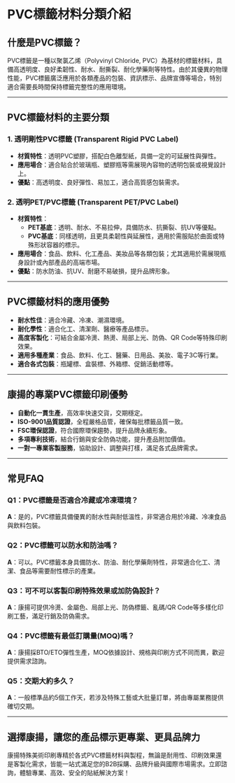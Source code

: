 # PVC標籤材料分類介紹

## 什麼是PVC標籤？

PVC標籤是一種以聚氯乙烯（Polyvinyl Chloride, PVC）為基材的標籤材料，具備高透明度、良好柔韌性、耐水、耐撕裂、耐化學藥劑等特性。由於其優異的物理性能，PVC標籤廣泛應用於各類產品的包裝、資訊標示、品牌宣傳等場合，特別適合需要長時間保持標籤完整性的應用環境。

---

## PVC標籤材料的主要分類

### 1. 透明剛性PVC標籤 (Transparent Rigid PVC Label)
- **材質特性**：透明PVC塑膠，搭配白色離型紙，具備一定的可延展性與彈性。
- **應用場合**：適合貼合於玻璃瓶、塑膠瓶等需展現內容物的透明包裝或視覺設計上。
- **優點**：高透明度、良好彈性、易加工，適合高質感包裝需求。

### 2. 透明PET/PVC標籤 (Transparent PET/PVC Label)
- **材質特性**：
  - **PET基底**：透明、耐水、不易拉伸，具備防水、抗撕裂、抗UV等優點。
  - **PVC基底**：同樣透明，且更具柔韌性與延展性，適用於需服貼於曲面或特殊形狀容器的標示。
- **應用場合**：食品、飲料、化工產品、美妝品等各類包裝；尤其適用於需展現瓶身設計或內部產品的高端市場。
- **優點**：防水防油、抗UV、耐磨不易破損，提升品牌形象。

---

## PVC標籤材料的應用優勢

- **耐水性佳**：適合冷藏、冷凍、潮濕環境。
- **耐化學性**：適合化工、清潔劑、醫療等產品標示。
- **高度客製化**：可結合金屬冷燙、熱燙、局部上光、防偽、QR Code等特殊印刷效果。
- **適用多種產業**：食品、飲料、化工、醫藥、日用品、美妝、電子3C等行業。
- **適合各式包裝**：瓶罐標、盒裝標、外箱標、促銷活動標等。

---

## 康揚的專業PVC標籤印刷優勢

- **自動化一貫生產**，高效率快速交貨，交期穩定。
- **ISO-9001品質認證**，全程嚴格品管，確保每批標籤品質一致。
- **FSC環保認證**，符合國際環保趨勢，提升品牌永續形象。
- **多項專利技術**，結合行銷與安全防偽功能，提升產品附加價值。
- **一對一專業客製服務**，協助設計、調整與打樣，滿足各式品牌需求。

---

## 常見FAQ

### Q1：PVC標籤是否適合冷藏或冷凍環境？
**A**：是的，PVC標籤具備優異的耐水性與耐低溫性，非常適合用於冷藏、冷凍食品與飲料包裝。

### Q2：PVC標籤可以防水和防油嗎？
**A**：可以。PVC標籤本身具備防水、防油、耐化學藥劑特性，非常適合化工、清潔、食品等需要耐性標示的產業。

### Q3：可不可以客製印刷特殊效果或加防偽設計？
**A**：康揚可提供冷燙、金屬色、局部上光、防偽標籤、亂碼/QR Code等多樣化印刷工藝，滿足行銷及防偽需求。

### Q4：PVC標籤有最低訂購量(MOQ)嗎？
**A**：康揚採BTO/ETO彈性生產，MOQ依據設計、規格與印刷方式不同而異，歡迎提供需求諮詢。

### Q5：交期大約多久？
**A**：一般標準品約5個工作天，若涉及特殊工藝或大批量訂單，將由專屬業務提供確切交期。

---

## 選擇康揚，讓您的產品標示更專業、更具品牌力

康揚特殊美術印刷專精於各式PVC標籤材料與製程，無論是耐用性、印刷效果還是客製化需求，皆能一站式滿足您的B2B採購、品牌升級與國際市場需求。立即諮詢，體驗專業、高效、安全的貼紙解決方案！